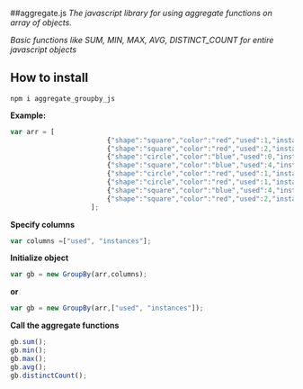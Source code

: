 ﻿##aggregate.js
*The javascript library for using aggregate functions on array of objects.*

*Basic functions like SUM, MIN, MAX, AVG, DISTINCT_COUNT for entire javascript objects*

## How to install
`npm i aggregate_groupby_js`

**Example:**
```Javascript
var arr = [
                        {"shape":"square","color":"red","used":1,"instances":1},
                        {"shape":"square","color":"red","used":2,"instances":1},
                        {"shape":"circle","color":"blue","used":0,"instances":0},
                        {"shape":"square","color":"blue","used":4,"instances":4},
                        {"shape":"circle","color":"red","used":1,"instances":1},
                        {"shape":"circle","color":"red","used":1,"instances":0},
                        {"shape":"square","color":"blue","used":4,"instances":5},
                        {"shape":"square","color":"red","used":2,"instances":1}
                    ];

```
**Specify columns**
```Javascript
var columns =["used", "instances"];
```

**Initialize object**
```Javascript
var gb = new GroupBy(arr,columns);
```
**or**
```Javascript
var gb = new GroupBy(arr,["used", "instances"]);
```
**Call the aggregate functions**
```Javascript
gb.sum();
gb.min();
gb.max();
gb.avg();
gb.distinctCount();
```
